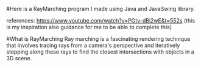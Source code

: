 #Here is a RayMarching program I made using Java and JavaSwing library. 

references: https://www.youtube.com/watch?v=PGtv-dBi2wE&t=552s (this is my inspiration also guidance for me to be able to complete this)

#What is RayMarching
Ray marching is a fascinating rendering technique that involves tracing rays from a camera's perspective and iteratively stepping along these rays to find the closest intersections with objects in a 3D scene.

